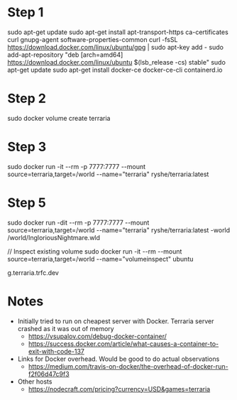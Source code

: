 # Step 1
sudo apt-get update
sudo apt-get install apt-transport-https ca-certificates curl gnupg-agent software-properties-common
curl -fsSL https://download.docker.com/linux/ubuntu/gpg | sudo apt-key add -
sudo add-apt-repository "deb [arch=amd64] https://download.docker.com/linux/ubuntu $(lsb_release -cs) stable"
sudo apt-get update
sudo apt-get install docker-ce docker-ce-cli containerd.io

# Step 2
sudo docker volume create terraria

# Step 3
sudo docker run -it --rm -p 7777:7777 --mount source=terraria,target=/world --name="terraria" ryshe/terraria:latest

# Step 5
sudo docker run -dit --rm -p 7777:7777 --mount source=terraria,target=/world --name="terraria" ryshe/terraria:latest -world /world/IngloriousNightmare.wld

// Inspect existing volume
sudo docker run -it --rm --mount source=terraria,target=/world --name="volumeinspect" ubuntu 


g.terraria.trfc.dev

# Notes

* Initially tried to run on cheapest server with Docker. Terraria server crashed as it was out of memory
  * https://vsupalov.com/debug-docker-container/
  * https://success.docker.com/article/what-causes-a-container-to-exit-with-code-137
* Links for Docker overhead. Would be good to do actual observations
  * https://medium.com/travis-on-docker/the-overhead-of-docker-run-f2f06d47c9f3
* Other hosts
  * https://nodecraft.com/pricing?currency=USD&games=terraria
  
